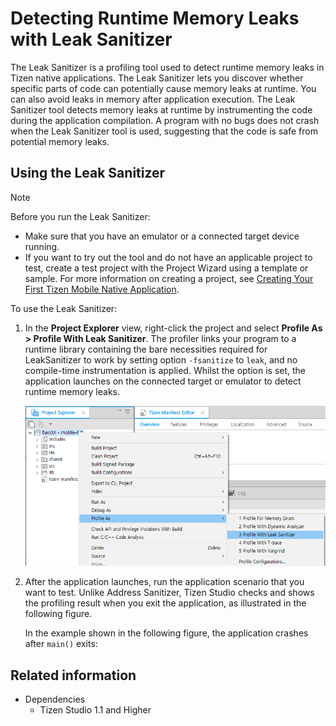 # Detecting Runtime Memory Leaks with Leak Sanitizer

The Leak Sanitizer is a profiling tool used to detect runtime memory leaks in Tizen native applications. The Leak Sanitizer lets you discover whether specific parts of code can potentially cause memory leaks at runtime. You can also avoid leaks in memory after application execution. The Leak Sanitizer tool detects memory leaks at runtime by instrumenting the code during the application compilation. A program with no bugs does not crash when the Leak Sanitizer tool is used, suggesting that the code is safe from potential memory leaks.

## Using the Leak Sanitizer

> [!NOTE]
> Before you run the Leak Sanitizer:
> - Make sure that you have an emulator or a connected target device running.
> - If you want to try out the tool and do not have an applicable project to test, create a test project with the Project Wizard using a template or sample. For more information on creating a project, see [Creating Your First Tizen Mobile Native Application](../../native/get-started/mobile/first-app.md).

To use the Leak Sanitizer:

1. In the **Project Explorer** view, right-click the project and select **Profile As > Profile With Leak Sanitizer**.
  The profiler links your program to a runtime library containing the bare necessities required for LeakSanitizer to work by setting option `-fsanitize` to `leak`,  and no compile-time instrumentation is applied.  Whilst the option is set, the application launches on the connected target or emulator to detect runtime memory leaks.
  
   ![Profiling the application](./media/leak_sanitizer_profile.png)

2. After the application launches, run the application scenario that you want to test. Unlike Address Sanitizer, Tizen Studio checks and shows the profiling result when you exit the application, as illustrated in the following figure.

   In the example shown in the following figure, the application crashes after `main()` exits:


## Related information
- Dependencies
   - Tizen Studio 1.1 and Higher
